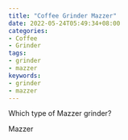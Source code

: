 ```yaml
---
title: "Coffee Grinder Mazzer"
date: 2022-05-24T05:49:34+08:00
categories:
- Coffee
- Grinder
tags:
- grinder
- mazzer
keywords:
- grinder
- mazzer
---
```


Which type of Mazzer grinder?
<!--more-->

Mazzer

